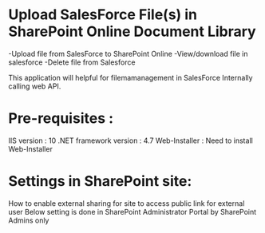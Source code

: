 # Upload SalesForce File(s) in SharePoint Online Document Library 
-Upload file from SalesForce to SharePoint Online
-View/download file in salesforce
-Delete file from Salesforce 

This application will helpful for filemamanagement in SalesForce
Internally calling web API.

# Pre-requisites :
IIS version : 10
.NET framework version : 4.7
Web-Installer : Need to install Web-Installer

# Settings in SharePoint site:
How to enable external sharing for site to access public link for external user
Below setting is done in SharePoint Administrator Portal by SharePoint Admins only



 
